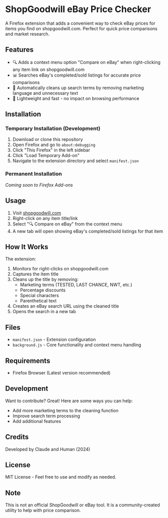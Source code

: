 # ShopGoodwill eBay Price Checker

A Firefox extension that adds a convenient way to check eBay prices for items you find on shopgoodwill.com. Perfect for quick price comparisons and market research.

## Features

- 🔍 Adds a context menu option "Compare on eBay" when right-clicking any item link on shopgoodwill.com
- 📊 Searches eBay's completed/sold listings for accurate price comparisons
- 🧹 Automatically cleans up search terms by removing marketing language and unnecessary text
- 🚀 Lightweight and fast - no impact on browsing performance

## Installation

### Temporary Installation (Development)
1. Download or clone this repository
2. Open Firefox and go to `about:debugging`
3. Click "This Firefox" in the left sidebar
4. Click "Load Temporary Add-on"
5. Navigate to the extension directory and select `manifest.json`

### Permanent Installation
*Coming soon to Firefox Add-ons*

## Usage

1. Visit [shopgoodwill.com](https://shopgoodwill.com)
2. Right-click on any item title/link
3. Select "🔍 Compare on eBay" from the context menu
4. A new tab will open showing eBay's completed/sold listings for that item

## How It Works

The extension:
1. Monitors for right-clicks on shopgoodwill.com
2. Captures the item title
3. Cleans up the title by removing:
   - Marketing terms (TESTED, LAST CHANCE, NWT, etc.)
   - Percentage discounts
   - Special characters
   - Parenthetical text
4. Creates an eBay search URL using the cleaned title
5. Opens the search in a new tab

## Files

- `manifest.json` - Extension configuration
- `background.js` - Core functionality and context menu handling

## Requirements

- Firefox Browser (Latest version recommended)

## Development

Want to contribute? Great! Here are some ways you can help:
- Add more marketing terms to the cleaning function
- Improve search term processing
- Add additional features

## Credits

Developed by Claude and Human (2024)

## License

MIT License - Feel free to use and modify as needed.

## Note

This is not an official ShopGoodwill or eBay tool. It is a community-created utility to help with price comparison.
